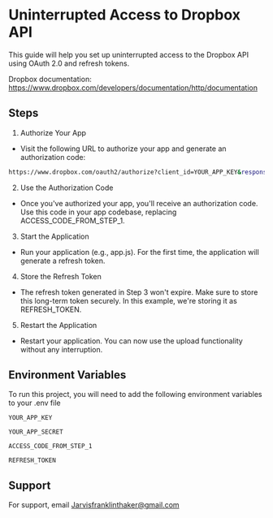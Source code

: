 
# Uninterrupted Access to Dropbox API

This guide will help you set up uninterrupted access to the Dropbox API using OAuth 2.0 and refresh tokens.

Dropbox documentation: https://www.dropbox.com/developers/documentation/http/documentation

## Steps

1. Authorize Your App

-   Visit the following URL to authorize your app and generate an authorization code:
```bash
https://www.dropbox.com/oauth2/authorize?client_id=YOUR_APP_KEY&response_type=code&token_access_type=offline
```

2. Use the Authorization Code
-   Once you've authorized your app, you'll receive an authorization code. Use this code in your app codebase, replacing ACCESS_CODE_FROM_STEP_1.

3. Start the Application
-   Run your application (e.g., app.js). For the first time, the application will generate a refresh token.

4. Store the Refresh Token
-   The refresh token generated in Step 3 won't expire. Make sure to store this long-term token securely. In this example, we're storing it as REFRESH_TOKEN.

5. Restart the Application
-   Restart your application. You can now use the upload functionality without any interruption.
    
## Environment Variables

To run this project, you will need to add the following environment variables to your .env file

`YOUR_APP_KEY`

`YOUR_APP_SECRET`

`ACCESS_CODE_FROM_STEP_1`

`REFRESH_TOKEN`

## Support

For support, email Jarvisfranklinthaker@gmail.com

